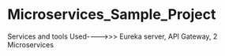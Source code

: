 # Microservices_Sample_Project

Services and tools Used---->>> Eureka server, API Gateway, 2 Microservices
